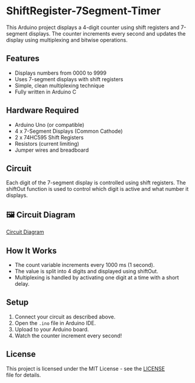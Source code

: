 # ShiftRegister-7Segment-Timer

This Arduino project displays a 4-digit counter using shift registers and 7-segment displays. The counter increments every second and updates the display using multiplexing and bitwise operations.

## Features

- Displays numbers from 0000 to 9999
- Uses 7-segment displays with shift registers
- Simple, clean multiplexing technique
- Fully written in Arduino C

## Hardware Required

- Arduino Uno (or compatible)
- 4 x 7-Segment Displays (Common Cathode)
- 2 x 74HC595 Shift Registers
- Resistors (current limiting)
- Jumper wires and breadboard

## Circuit

Each digit of the 7-segment display is controlled using shift registers. The shiftOut function is used to control which digit is active and what number it displays.

## 🖼 Circuit Diagram

[Circuit Diagram](ShiftRegister-7Segment-Timer.jpg)

## How It Works

- The count variable increments every 1000 ms (1 second).
- The value is split into 4 digits and displayed using shiftOut.
- Multiplexing is handled by activating one digit at a time with a short delay.

## Setup

1. Connect your circuit as described above.
2. Open the `.ino` file in Arduino IDE.
3. Upload to your Arduino board.
4. Watch the counter increment every second!

## License

This project is licensed under the MIT License - see the [LICENSE](LICENSE) file for details.
